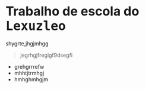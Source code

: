 # <BIG> Trabalho de escola do <TT>Lexuzleo</TT></BIG> #

shygrte,jhgjmhgg
>jegrhgjfregigf9dsegfi

* grehgrrrefw
* mhhtjtrmhgj
* hmhghmhgjm